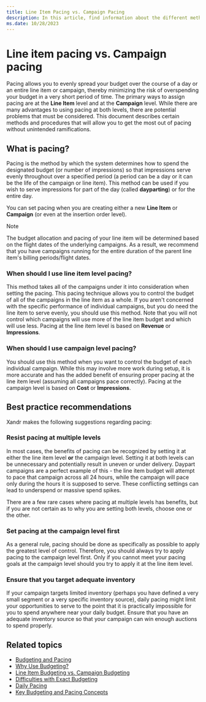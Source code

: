 ```yaml
---
title: Line Item Pacing vs. Campaign Pacing
description: In this article, find information about the different methods of setting pacing along with best practice recommendations.
ms.date: 10/28/2023
---
```


# Line item pacing vs. Campaign pacing

Pacing allows you to evenly spread your budget over the course of a day or an entire line item or campaign, thereby minimizing the risk of overspending your budget in a very short period of time. The primary ways to assign pacing are at the **Line Item** level and at the **Campaign** level. While there are many advantages to using pacing at both levels, there are potential problems that must be considered. This document describes certain methods and procedures that will allow you to get the most out of pacing without unintended ramifications.

## What is pacing?

Pacing is the method by which the system determines how to spend the designated budget (or number of impressions) so that impressions serve evenly throughout over a specified period (a period can be a day or it can be the life of the campaign or line item). This method can be used if you wish to serve impressions for part of the day (called **dayparting**) or for the entire day.

You can set pacing when you are creating either a new **Line Item** or **Campaign** (or even at the insertion order level).

> [!NOTE]
> The budget allocation and pacing of your line item will be determined based on the flight dates of the underlying campaigns. As a result, we recommend that you have campaigns running for the entire duration of the parent line item's billing periods/flight dates.

### When should I use line item level pacing?

This method takes all of the campaigns under it into consideration when setting the pacing. This pacing technique allows you to control the budget of all of the campaigns in the line item as a whole. If you aren't concerned with the specific performance of individual campaigns, but you do need the line item to serve evenly, you should use this method. Note that you will not control which campaigns will use more of the line item budget and which will use less. Pacing at the line item level is based on **Revenue** or **Impressions**.

### When should I use campaign level pacing?

You should use this method when you want to control the budget of each individual campaign. While this may involve more work during setup, it is more accurate and has the added benefit of ensuring proper pacing at the line item level (assuming all campaigns pace correctly). Pacing at the campaign level is based on **Cost** or **Impressions**.

## Best practice recommendations

Xandr makes the following suggestions regarding pacing:

### Resist pacing at multiple levels

In most cases, the benefits of pacing can be recognized by setting it at either the line item level **or** the campaign level. Setting it at both levels can be unnecessary and potentially result in uneven or under delivery. Daypart campaigns are a perfect example of this - the line item budget will attempt to pace that campaign across all 24 hours, while the campaign will pace only during the hours it is supposed to serve. These conflicting settings can lead to underspend or massive spend spikes.

There are a few rare cases where pacing at multiple levels has benefits, but if you are not certain as to why you are setting both levels, choose one or the other.

### Set pacing at the campaign level first

As a general rule, pacing should be done as specifically as possible to apply the greatest level of control. Therefore, you should always try to apply pacing to the campaign level first. Only if you cannot meet your pacing goals at the campaign level should you try to apply it at the line item level.

### Ensure that you target adequate inventory

If your campaign targets limited inventory (perhaps you have defined a very small segment or a very specific inventory source), daily pacing might limit your opportunities to serve to the point that it is practically impossible for you to spend anywhere near your daily budget. Ensure that you have an adequate inventory source so that your campaign can win enough auctions to spend properly.

## Related topics

- [Budgeting and Pacing](budgeting-and-pacing.md)
- [Why Use Budgeting?](why-use-budgeting.md)
- [Line Item Budgeting vs. Campaign Budgeting](line-item-budgeting-vs-campaign-budgeting.md)
- [Difficulties with Exact Budgeting](difficulties-with-exact-budgeting.md)
- [Daily Pacing](daily-pacing.md)
- [Key Budgeting and Pacing Concepts](key-budgeting-and-pacing-concepts.md)
